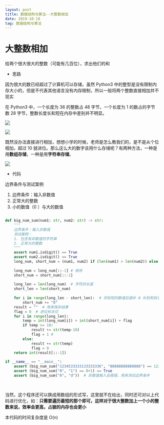 ```yaml
---
layout: post
title: 数据结构与算法--大整数相加
date: 2019-10-18
tag: 数据结构与算法
---
```


# 大整数相加

给两个很大很大的整数（可能有几百位），求出他们的和

- 思路

因为很大的数已经超过了计算机可以存储，虽然 Python3 中的整型是没有限制内存大小的，但是不代表其他语言没有内存限制，所以一般将两个整数直接相加并不现实

在 Python3 中，一个长度为 36 的整数占 48 字节，一个长度为 1 的数占的字节数 28 字节，整数长度长和短在内存中差别并不明显。



![](https://tva4.sinaimg.cn/large/acbcfa39gy1g8wgg77othj20hn031t8h.jpg)

![](https://tvax1.sinaimg.cn/large/acbcfa39gy1g8wgg6zm1nj20d002v3y9.jpg)

既然没办法直接进行相加，想想小学的时候，老师是怎么教我们的，是不是从个位相加，超过 10 就进位。那么这么大的数字该用什么存储呢？有两种方法，一种是用**数组存储**，一种是用**字符串存储**。

![](https://tva3.sinaimg.cn/large/acbcfa39gy1g8wd4suy1oj208u02eaas.jpg)

- 代码

边界条件与测试案例

1.  边界条件：输入非数值
2. 正常大的整数
3. 小的数值（0 ）与大的数值



```python

def big_num_sum(num1: str, num2: str) -> str:
    """
    边界条件：输入非数值
    测试案例：
    1. 包含有非数值的字符串
    2. 正常大的整数
    """
    assert num1.isdigit() == True
    assert num2.isdigit() == True
    long_num, short_num = (num1, num2) if (len(num1) > len(num2)) else (num2, num1)  # c
    
    long_num = long_num[::-1] # 倒序
    short_num = short_num[::-1] 
    
    long_len = len(long_num)  # 字符的长度
    short_len = len(short_num)
    
    for i in range(long_len - short_len):  # 将较短的数值后面补 0 补到和较长的数一样的长度
        short_num += "0"
    result = ""  # 用来保存结果
    flag = 0  # 进位标志位
    for i in range(long_len):
        temp = int(long_num[i]) + int(short_num[i]) + flag
        if temp >= 10:
            result += str(temp-10)
            flag = 1 # 
        else:
            result += str(temp)
            flag = 0
    return int(result[::-1])
        
if __name__ == "__main__":
    assert (big_num_sum("1234533333133333336", "88888888888888") == 1234533333133333336+88888888888888) == True
    assert (big_num_sum("0", "1") == 0+1) == True
    assert (big_num_sum("0", "d"))  # 非数值输入会报错，用来测试边界条件
    
    
```

当然，这个程序还可以换成用数组的形式写，这里就不在给出，同时还可对以上代码进行优化，如：**只需要遍历最短的那个即可，这样对于很大整数加上一个小的整数来说，效率会更高，占据的内存也会更小**

本代码的时间复杂度是 O(n)